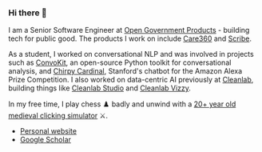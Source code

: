 ### Hi there 👋

I am a Senior Software Engineer at [Open Government Products](https://www.open.gov.sg/) - building tech for public good. The products I work on include [Care360](https://products.open.gov.sg/care360) and [Scribe](https://hack.gov.sg/hack-for-public-good-2024/2024-projects/scribe/).

As a student, I worked on conversational NLP and was involved in projects such as [ConvoKit](https://github.com/CornellNLP/ConvoKit), an open-source Python toolkit for conversational analysis, and [Chirpy Cardinal](https://stanfordnlp.github.io/chirpycardinal/), Stanford's chatbot for the Amazon Alexa Prize Competition. I also worked on data-centric AI previously at [Cleanlab](https://cleanlab.ai/), building things like [Cleanlab Studio](https://app.cleanlab.ai) and [Cleanlab Vizzy](https://playground.cleanlab.ai).

In my free time, I play chess ♟️ badly and unwind with a [20+ year old medieval clicking simulator](https://www.reddit.com/r/2007scape/comments/egbkjc/mfw_people_ask_me_why_i_still_play_a_medieval/) ⚔️.
- [Personal website](https://calebchiam.com/)
- [Google Scholar](https://scholar.google.com/citations?hl=en&user=V7-ihEAAAAAJ)
